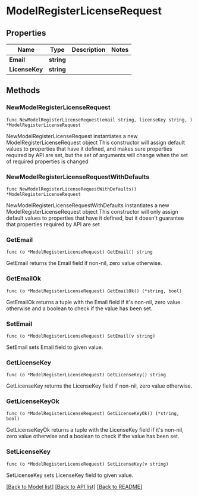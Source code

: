 # ModelRegisterLicenseRequest

## Properties

Name | Type | Description | Notes
------------ | ------------- | ------------- | -------------
**Email** | **string** |  | 
**LicenseKey** | **string** |  | 

## Methods

### NewModelRegisterLicenseRequest

`func NewModelRegisterLicenseRequest(email string, licenseKey string, ) *ModelRegisterLicenseRequest`

NewModelRegisterLicenseRequest instantiates a new ModelRegisterLicenseRequest object
This constructor will assign default values to properties that have it defined,
and makes sure properties required by API are set, but the set of arguments
will change when the set of required properties is changed

### NewModelRegisterLicenseRequestWithDefaults

`func NewModelRegisterLicenseRequestWithDefaults() *ModelRegisterLicenseRequest`

NewModelRegisterLicenseRequestWithDefaults instantiates a new ModelRegisterLicenseRequest object
This constructor will only assign default values to properties that have it defined,
but it doesn't guarantee that properties required by API are set

### GetEmail

`func (o *ModelRegisterLicenseRequest) GetEmail() string`

GetEmail returns the Email field if non-nil, zero value otherwise.

### GetEmailOk

`func (o *ModelRegisterLicenseRequest) GetEmailOk() (*string, bool)`

GetEmailOk returns a tuple with the Email field if it's non-nil, zero value otherwise
and a boolean to check if the value has been set.

### SetEmail

`func (o *ModelRegisterLicenseRequest) SetEmail(v string)`

SetEmail sets Email field to given value.


### GetLicenseKey

`func (o *ModelRegisterLicenseRequest) GetLicenseKey() string`

GetLicenseKey returns the LicenseKey field if non-nil, zero value otherwise.

### GetLicenseKeyOk

`func (o *ModelRegisterLicenseRequest) GetLicenseKeyOk() (*string, bool)`

GetLicenseKeyOk returns a tuple with the LicenseKey field if it's non-nil, zero value otherwise
and a boolean to check if the value has been set.

### SetLicenseKey

`func (o *ModelRegisterLicenseRequest) SetLicenseKey(v string)`

SetLicenseKey sets LicenseKey field to given value.



[[Back to Model list]](../README.md#documentation-for-models) [[Back to API list]](../README.md#documentation-for-api-endpoints) [[Back to README]](../README.md)


